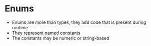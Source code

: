 # Enums

- Enums are more than types, they add code that is present during runtime
- They represent named constants
- The constants may be numeric or string-based
